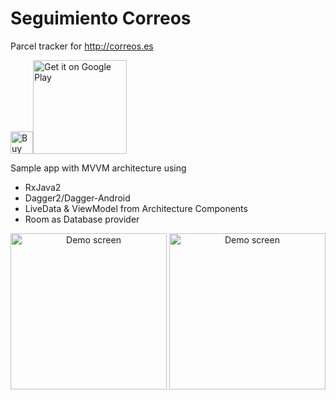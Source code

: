 # Seguimiento Correos
Parcel tracker for http://correos.es

<a href='https://ko-fi.com/W7W31AP33' target='_blank'><img height='36' style='border:0px;height:36px;' src='https://az743702.vo.msecnd.net/cdn/kofi2.png?v=2' border='0' alt='Buy Me a Coffee at ko-fi.com' /></a><a href='http://play.google.com/store/apps/details?id=net.kelmer.correostracker&pcampaignid=pcampaignidMKT-Other-global-all-co-prtnr-py-PartBadge-Mar2515-1'><img width="150" alt='Get it on Google Play' src='https://play.google.com/intl/en_us/badges/static/images/badges/en_badge_web_generic.png'/></a>

Sample app with MVVM architecture using

* RxJava2
* Dagger2/Dagger-Android
* LiveData & ViewModel from Architecture Components
* Room as Database provider

<p align="center">
  <img alt="Demo screen" src="./device-2018-04-20-134010.png" width="250" />
  <img alt="Demo screen" src="./device-2018-04-20-134016.png" width="250" />
</p>
